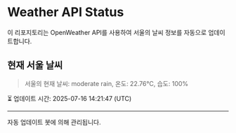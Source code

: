 
# Weather API Status

이 리포지토리는 OpenWeather API를 사용하여 서울의 날씨 정보를 자동으로 업데이트합니다.

## 현재 서울 날씨
> 서울의 현재 날씨: moderate rain, 온도: 22.76°C, 습도: 100%

⏳ 업데이트 시간: 2025-07-16 14:21:47 (UTC)

---
자동 업데이트 봇에 의해 관리됩니다.
